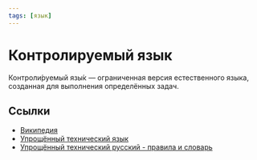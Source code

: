 ```yaml
---
tags: [язык]
---
```

# Контролируемый язык

Контроли́руемый язы́к — ограниченная версия естественного языка, созданная для выполнения определённых задач. 

## Ссылки

* [Википедия](https://ru.wikipedia.org/wiki/%D0%9A%D0%BE%D0%BD%D1%82%D1%80%D0%BE%D0%BB%D0%B8%D1%80%D1%83%D0%B5%D0%BC%D1%8B%D0%B9_%D1%8F%D0%B7%D1%8B%D0%BA)
* [Упрощённый технический язык](https://ru.wikipedia.org/wiki/%D0%A3%D0%BF%D1%80%D0%BE%D1%89%D1%91%D0%BD%D0%BD%D1%8B%D0%B9_%D1%82%D0%B5%D1%85%D0%BD%D0%B8%D1%87%D0%B5%D1%81%D0%BA%D0%B8%D0%B9_%D1%8F%D0%B7%D1%8B%D0%BA)
* [Упрощённый технический русский - правила и словарь](http://xn--80afqvalc3ae5i.xn--c1avg/w/index.php?title=%D0%A3%D0%BF%D1%80%D0%BE%D1%89%D1%91%D0%BD%D0%BD%D1%8B%D0%B9_%D1%82%D0%B5%D1%85%D0%BD%D0%B8%D1%87%D0%B5%D1%81%D0%BA%D0%B8%D0%B9_%D1%80%D1%83%D1%81%D1%81%D0%BA%D0%B8%D0%B9)
